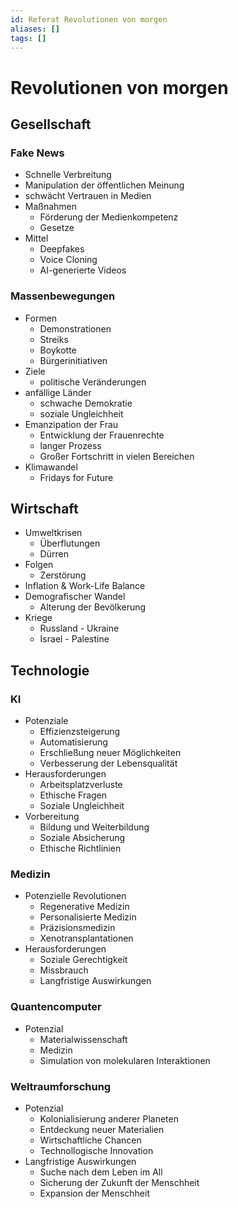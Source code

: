 ```yaml
---
id: Referat Revolutionen von morgen
aliases: []
tags: []
---
```


# Revolutionen von morgen

## Gesellschaft

### Fake News

- Schnelle Verbreitung
- Manipulation der öffentlichen Meinung
- schwächt Vertrauen in Medien
- Maßnahmen
  - Förderung der Medienkompetenz
  - Gesetze
- Mittel
  - Deepfakes
  - Voice Cloning
  - AI-generierte Videos

### Massenbewegungen

- Formen
  - Demonstrationen
  - Streiks
  - Boykotte
  - Bürgerinitiativen
- Ziele
  - politische Veränderungen
- anfällige Länder
  - schwache Demokratie
  - soziale Ungleichheit
- Emanzipation der Frau
  - Entwicklung der Frauenrechte
  - langer Prozess
  - Großer Fortschritt in vielen Bereichen
- Klimawandel
  - Fridays for Future

## Wirtschaft

- Umweltkrisen
  - Überflutungen
  - Dürren
- Folgen
  - Zerstörung
- Inflation & Work-Life Balance
- Demografischer Wandel
  - Alterung der Bevölkerung
- Kriege
  - Russland - Ukraine
  - Israel - Palestine

## Technologie

### KI

- Potenziale
  - Effizienzsteigerung
  - Automatisierung
  - Erschließung neuer Möglichkeiten
  - Verbesserung der Lebensqualität
- Herausforderungen
  - Arbeitsplatzverluste
  - Ethische Fragen
  - Soziale Ungleichheit
- Vorbereitung
  - Bildung und Weiterbildung
  - Soziale Absicherung
  - Ethische Richtlinien

### Medizin

- Potenzielle Revolutionen
  - Regenerative Medizin
  - Personalisierte Medizin
  - Präzisionsmedizin
  - Xenotransplantationen
- Herausforderungen
  - Soziale Gerechtigkeit
  - Missbrauch
  - Langfristige Auswirkungen

### Quantencomputer

- Potenzial
  - Materialwissenschaft
  - Medizin
  - Simulation von molekularen Interaktionen

### Weltraumforschung

- Potenzial
  - Kolonialisierung anderer Planeten
  - Entdeckung neuer Materialien
  - Wirtschaftliche Chancen
  - Technollogische Innovation
- Langfristige Auswirkungen
  - Suche nach dem Leben im All
  - Sicherung der Zukunft der Menschheit
  - Expansion der Menschheit
